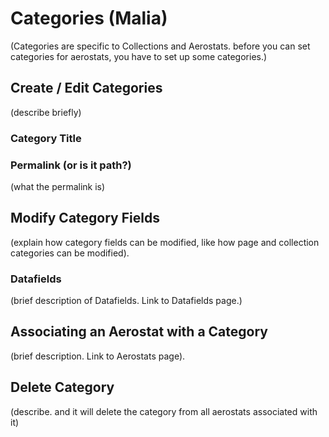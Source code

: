 # Categories (Malia)
(Categories are specific to Collections and Aerostats. before you can set categories for aerostats, you have to set up some categories.)

## Create / Edit Categories
(describe briefly)  

### Category Title

### Permalink (or is it path?)
(what the permalink is)  

## Modify Category Fields
(explain how category fields can be modified, like how page and collection categories can be modified).

### Datafields  
(brief description of Datafields. Link to Datafields page.)  

## Associating an Aerostat with a Category
(brief description. Link to Aerostats page).  

## Delete Category  
(describe. and it will delete the category from all aerostats associated with it)
